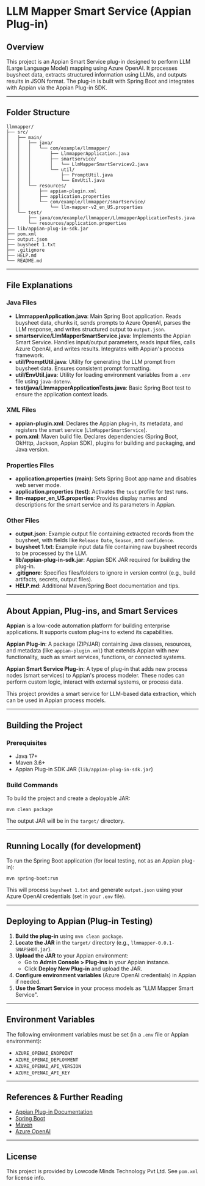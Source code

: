 # LLM Mapper Smart Service (Appian Plug-in)

## Overview

This project is an Appian Smart Service plug-in designed to perform LLM (Large Language Model) mapping using Azure OpenAI. It processes buysheet data, extracts structured information using LLMs, and outputs results in JSON format. The plug-in is built with Spring Boot and integrates with Appian via the Appian Plug-in SDK.

---

## Folder Structure

```
llmmapper/
├── src/
│   ├── main/
│   │   ├── java/
│   │   │   └── com/example/llmmapper/
│   │   │       ├── LlmmapperApplication.java
│   │   │       ├── smartservice/
│   │   │       │   └── LlmMapperSmartServicev2.java
│   │   │       └── util/
│   │   │           ├── PromptUtil.java
│   │   │           └── EnvUtil.java
│   │   └── resources/
│   │       ├── appian-plugin.xml
│   │       ├── application.properties
│   │       └── com/example/llmmapper/smartservice/
│   │           └── llm-mapper-v2_en_US.properties
│   └── test/
│       ├── java/com/example/llmmapper/LlmmapperApplicationTests.java
│       └── resources/application.properties
├── lib/appian-plug-in-sdk.jar
├── pom.xml
├── output.json
├── buysheet 1.txt
├── .gitignore
├── HELP.md
└── README.md
```

---

## File Explanations

### Java Files

- **LlmmapperApplication.java**: Main Spring Boot application. Reads buysheet data, chunks it, sends prompts to Azure OpenAI, parses the LLM response, and writes structured output to `output.json`.
- **smartservice/LlmMapperSmartService.java**: Implements the Appian Smart Service. Handles input/output parameters, reads input files, calls Azure OpenAI, and writes results. Integrates with Appian's process framework.
- **util/PromptUtil.java**: Utility for generating the LLM prompt from buysheet data. Ensures consistent prompt formatting.
- **util/EnvUtil.java**: Utility for loading environment variables from a `.env` file using `java-dotenv`.
- **test/java/LlmmapperApplicationTests.java**: Basic Spring Boot test to ensure the application context loads.

### XML Files

- **appian-plugin.xml**: Declares the Appian plug-in, its metadata, and registers the smart service (`LlmMapperSmartService`).
- **pom.xml**: Maven build file. Declares dependencies (Spring Boot, OkHttp, Jackson, Appian SDK), plugins for building and packaging, and Java version.

### Properties Files

- **application.properties (main)**: Sets Spring Boot app name and disables web server mode.
- **application.properties (test)**: Activates the `test` profile for test runs.
- **llm-mapper_en_US.properties**: Provides display names and descriptions for the smart service and its parameters in Appian.

### Other Files

- **output.json**: Example output file containing extracted records from the buysheet, with fields like `Release Date`, `Season`, and `confidence`.
- **buysheet 1.txt**: Example input data file containing raw buysheet records to be processed by the LLM.
- **lib/appian-plug-in-sdk.jar**: Appian SDK JAR required for building the plug-in.
- **.gitignore**: Specifies files/folders to ignore in version control (e.g., build artifacts, secrets, output files).
- **HELP.md**: Additional Maven/Spring Boot documentation and tips.

---

## About Appian, Plug-ins, and Smart Services

**Appian** is a low-code automation platform for building enterprise applications. It supports custom plug-ins to extend its capabilities.

**Appian Plug-in**: A package (ZIP/JAR) containing Java classes, resources, and metadata (like `appian-plugin.xml`) that extends Appian with new functionality, such as smart services, functions, or connected systems.

**Appian Smart Service Plug-in**: A type of plug-in that adds new process nodes (smart services) to Appian's process modeler. These nodes can perform custom logic, interact with external systems, or process data.

This project provides a smart service for LLM-based data extraction, which can be used in Appian process models.

---

## Building the Project

### Prerequisites
- Java 17+
- Maven 3.6+
- Appian Plug-in SDK JAR (`lib/appian-plug-in-sdk.jar`)

### Build Commands

To build the project and create a deployable JAR:

```
mvn clean package
```

The output JAR will be in the `target/` directory.

---

## Running Locally (for development)

To run the Spring Boot application (for local testing, not as an Appian plug-in):

```
mvn spring-boot:run
```

This will process `buysheet 1.txt` and generate `output.json` using your Azure OpenAI credentials (set in your `.env` file).

---

## Deploying to Appian (Plug-in Testing)

1. **Build the plug-in** using `mvn clean package`.
2. **Locate the JAR** in the `target/` directory (e.g., `llmmapper-0.0.1-SNAPSHOT.jar`).
3. **Upload the JAR** to your Appian environment:
   - Go to **Admin Console > Plug-ins** in your Appian instance.
   - Click **Deploy New Plug-in** and upload the JAR.
4. **Configure environment variables** (Azure OpenAI credentials) in Appian if needed.
5. **Use the Smart Service** in your process models as "LLM Mapper Smart Service".

---

## Environment Variables

The following environment variables must be set (in a `.env` file or Appian environment):
- `AZURE_OPENAI_ENDPOINT`
- `AZURE_OPENAI_DEPLOYMENT`
- `AZURE_OPENAI_API_VERSION`
- `AZURE_OPENAI_API_KEY`

---

## References & Further Reading
- [Appian Plug-in Documentation](https://docs.appian.com/suite/help/latest/Custom_Smart_Services.html)
- [Spring Boot](https://spring.io/projects/spring-boot)
- [Maven](https://maven.apache.org/)
- [Azure OpenAI](https://learn.microsoft.com/en-us/azure/cognitive-services/openai/)

---

## License

This project is provided by Lowcode Minds Technology Pvt Ltd. See `pom.xml` for license info. 